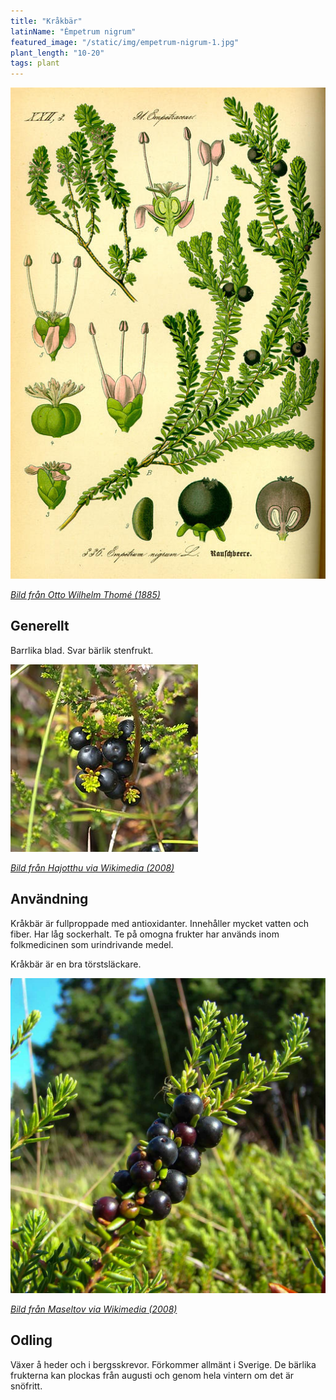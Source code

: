 ```yaml
---
title: "Kråkbär"
latinName: "Émpetrum nigrum"
featured_image: "/static/img/empetrum-nigrum-1.jpg"
plant_length: "10-20"
tags: plant
---
```


![](/static/img/empetrum-nigrum-3.jpg)

[_Bild från Otto Wilhelm Thomé (1885)_](https://sv.wikipedia.org/wiki/Otto_Wilhelm_Thom%C3%A9)

## Generellt

Barrlika blad. Svar bärlik stenfrukt.

![](/static/img/empetrum-nigrum-1.jpg)

[_Bild från Hajotthu via Wikimedia (2008)_](https://commons.wikimedia.org/wiki/File:Empetrum_nigrum_(1).JPG)

## Användning

Kråkbär är fullproppade med antioxidanter. Innehåller mycket vatten och fiber. Har låg sockerhalt. Te på omogna frukter har används inom folkmedicinen som urindrivande medel.

Kråkbär är en bra törstsläckare.

![](/static/img/empetrum-nigrum-2.jpg)

[_Bild från Maseltov via Wikimedia (2008)_](https://commons.wikimedia.org/wiki/File:Empetrum_nigrum_by_Maseltov_2.jpg)

## Odling

Växer å heder och i bergsskrevor. Förkommer allmänt i Sverige. De bärlika frukterna kan plockas från augusti och genom hela vintern om det är snöfritt.

